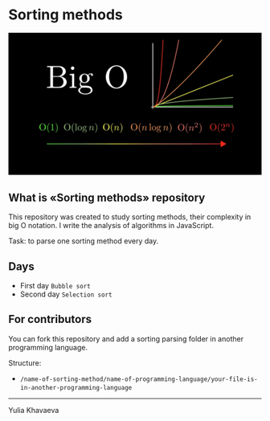 # Sorting methods

<div>
  <img src="https://github.com/iamlorddop/sorting-methods/blob/main/assets/img/bigo.jpg" alt="big O notation">
</div>

## What is «Sorting methods» repository

This repository was created to study sorting methods, their complexity in big O notation. 
I write the analysis of algorithms in JavaScript.

Task: to parse one sorting method every day.

## Days

- First day `Bubble sort`
- Second day `Selection sort`

## For contributors

You can fork this repository and add a sorting parsing folder in another programming language.

Structure:
- `/name-of-sorting-method/name-of-programming-language/your-file-is-in-another-programming-language`

---
Yulia Khavaeva
